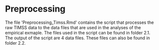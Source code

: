 # Preprocessing

The file 'Preprocessing_Timss.Rmd' contains the script that processes the raw TIMSS data to the data files that are used in the analyses of the empirical exmaple.
The files used in the script can be found in folder 2.1. The output of the script are 4 data files. These files can also be found in folder 2.2.
